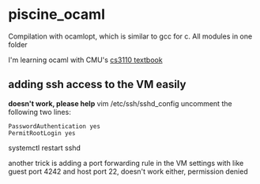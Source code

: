 # piscine_ocaml
Compilation with ocamlopt, which is similar to gcc for c.
All modules in one folder

I'm learning ocaml with CMU's [cs3110 textbook](https://cs3110.github.io/textbook/)

## adding ssh access to the VM easily

**doesn't work, please help**
vim /etc/ssh/sshd_config
uncomment the following two lines:
```
PasswordAuthentication yes
PermitRootLogin yes
```

systemctl restart sshd

another trick is adding a port forwarding rule in the VM settings
with like guest port 4242 and host port 22, doesn't work either, permission denied